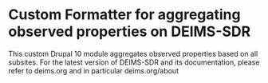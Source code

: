 # Custom Formatter for aggregating observed properties on DEIMS-SDR
This custom Drupal 10 module aggregates observed properties based on all subsites. For the latest version of DEIMS-SDR and its documentation, please refer to deims.org and in particular deims.org/about
